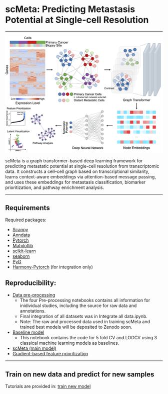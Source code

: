 # scMeta: Predicting Metastasis Potential at Single-cell Resolution

***

![scMeta Overview](./scMeta.png)

scMeta is a graph transformer–based deep learning framework for predicting metastatic potential at single-cell resolution from transcriptomic data. It constructs a cell–cell graph based on transcriptional similarity, learns context-aware embeddings via attention-based message passing, and uses these embeddings for metastasis classification, biomarker prioritization, and pathway enrichment analysis.

*** 
## Requirements 
Required packages:
- [Scanpy](https://scanpy.readthedocs.io/en/stable/)
- [Anndata](https://anndata.readthedocs.io/en/latest/)
- [Pytorch](https://pytorch.org/)
- [Matplotlib](https://matplotlib.org/stable/)
- [scikit-learn](https://scikit-learn.org/stable/)
- [seaborn](https://seaborn.pydata.org/index.html)
- [PyG](https://pytorch-geometric.readthedocs.io/en/latest/index.html)
- [Harmony-Pytorch](https://github.com/lilab-bcb/harmony-pytorch) (for integration only)

## Reproducibility:

- [Data pre-processing](https://github.com/loooooooopi/scMeta/tree/master/Pre-processing)
  - The four Pre-processing notebooks contains all information for inidividual studies, including the source for raw data and annotations.
  - Final integration of all datasets was in Integrate all data.ipynb.
  - Note: The raw and processed data used in training scMeta and trained best models will be deposited to Zenodo soon.
- [Baseline model](https://github.com/loooooooopi/scMeta/blob/master/Reproducibility/baseline_models.ipynb)
  - This notebook contains the code for 5 fold CV and LOOCV using 3 classical machine learning models as baselines.
- [scMeta (main model)](https://github.com/loooooooopi/scMeta/blob/main/Reproducibility/scMeta-VAE.ipynb)
- [Gradient-based feature prioritization](https://github.com/loooooooopi/scMeta/blob/main/Reproducibility/Gradient-based%20feature%20selection%20and%20pathway%20analysis.ipynb)


***

## Train on new data and predict for new samples

Tutorials are provided in: [train new model](https://github.com/loooooooopi/scMeta/blob/main/train_new_data.ipynb)